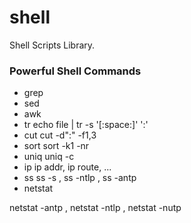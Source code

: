 shell
=====
Shell Scripts Library.

### Powerful Shell Commands
- grep
- sed
- awk
- tr
  echo file | tr -s '[:space:]' ':' 
- cut
  cut -d":" -f1,3
- sort
  sort -k1 -nr
- uniq
  uniq -c
- ip
  ip addr, ip route, ...
- ss
  ss -s , ss -ntlp , ss -antp
- netstat 
  
netstat -antp , netstat -ntlp , netstat -nutp
